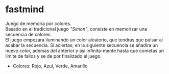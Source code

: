 # fastmind
Juego de memoria por colores. </br>
Basado en el tradicional juego <i>"Simon"</i>, consiste en memorizar una secuencia de colores. </br>
El juego empezara iluminando un color aleatorio, que tendras que pulsar al acabar la secuencia. Si aciertas; en la siguiente secuencia se añadira un nuevo color, ademas del anterior y asi infinita-mente hasta que cometas un limite de fallos y se de por finalizado el juego.
</br>
- Colores: Rojo, Azul, Verde, Amarillo


